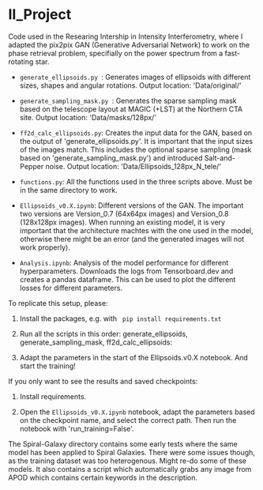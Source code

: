 # II_Project

Code used in the Researing Intership in Intensity Interferometry, where I adapted the pix2pix GAN (Generative Adversarial Network) to work on the phase retrieval problem, specifially on the power spectrum from a fast-rotating star. 


- ```generate_ellipsoids.py ```: Generates images of ellipsoids with different sizes, shapes and angular rotations. 
Output location: 'Data/original/' 

- ```generate_sampling_mask.py ```: Generates the sparse sampling mask based on the telescope layout at MAGIC (+LST) at the Northern CTA site.
Output location: 'Data/masks/128px/'

- ```ff2d_calc_ellipsoids.py```: Creates the input data for the GAN, based on the output of 'generate_ellipsoids.py'. It is important that the input sizes of the images match. This includes the optional sparse sampling (mask based on 'generate_sampling_mask.py') and introduced Salt-and-Pepper noise. 
Output location: 'Data/Ellipsoids_128px_N_tele/'

- ```functions.py```: All the functions used in the three scripts above. Must be in the same directory to work. 

- ```Ellipsoids_v0.X.ipynb```: Different versions of the GAN. The important two versions are Version_0.7 (64x64px images) and Version_0.8 (128x128px images). When running an existing model, it is very important that the architecture machtes with the one used in the model, otherwise there might be an error (and the generated images will not work properly). 

- ```Analysis.ipynb```: Analysis of the model performance for different hyperparameters. Downloads the logs from Tensorboard.dev and creates a pandas dataframe. This can be used to plot the different losses for different parameters. 



To replicate this setup, please:

1. Install the packages, e.g. with ``` pip install requirements.txt```

2. Run all the scripts in this order: generate_ellipsoids, generate_sampling_mask, ff2d_calc_ellipsoids:

3. Adapt the parameters in the start of the Ellipsoids.v0.X notebook. And start the training!



If you only want to see the results and saved checkpoints:

1. Install requirements. 

2. Open the ```Ellipsoids_v0.X.ipynb``` notebook, adapt the parameters based on the checkpoint name, and select the correct path. Then run the notebook with 'run_training=False'. 


The Spiral-Galaxy directory contains some early tests where the same model has been applied to Spiral Galaxies. There were some issues though, as the training dataset was too heterogenous. Might re-do some of these models. It also contains a script which automatically grabs any image from APOD which contains certain keywords in the description. 

